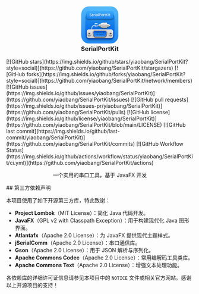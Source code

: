 <h3 align="center">
  <img src="readme/app.png" width="100" height="100" alt="Logo"/><br/>
  SerialPortKit
</h3>
[![GitHub stars](https://img.shields.io/github/stars/yiaobang/SerialPortKit?style=social)](https://github.com/yiaobang/SerialPortKit/stargazers)
[![GitHub forks](https://img.shields.io/github/forks/yiaobang/SerialPortKit?style=social)](https://github.com/yiaobang/SerialPortKit/network/members)
[![GitHub issues](https://img.shields.io/github/issues/yiaobang/SerialPortKit)](https://github.com/yiaobang/SerialPortKit/issues)
[![GitHub pull requests](https://img.shields.io/github/issues-pr/yiaobang/SerialPortKit)](https://github.com/yiaobang/SerialPortKit/pulls)
[![GitHub license](https://img.shields.io/github/license/yiaobang/SerialPortKit)](https://github.com/yiaobang/SerialPortKit/blob/main/LICENSE)
[![GitHub last commit](https://img.shields.io/github/last-commit/yiaobang/SerialPortKit)](https://github.com/yiaobang/SerialPortKit/commits)
[![GitHub Workflow Status](https://img.shields.io/github/actions/workflow/status/yiaobang/SerialPortKit/ci.yml)](https://github.com/yiaobang/SerialPortKit/actions)

<p align="center">
一个实用的串口工具，基于 JavaFX 开发
</p>
## 第三方依赖声明

本项目使用了如下开源第三方库，特此致谢：

- **Project Lombok**（MIT License）：简化 Java 代码开发。
- **JavaFX**（GPL v2 with Classpath Exception）：用于构建现代化 Java 图形界面。
- **Atlantafx**（Apache 2.0 License）：为 JavaFX 提供现代主题样式。
- **jSerialComm**（Apache 2.0 License）：串口通信库。
- **Gson**（Apache 2.0 License）：用于 JSON 解析与序列化。
- **Apache Commons Codec**（Apache 2.0 License）：常用编解码工具类库。
- **Apache Commons Text**（Apache 2.0 License）：增强文本处理功能。

各依赖库的详细许可证信息请参见本项目中的 `NOTICE` 文件或相关官方网站。感谢以上开源项目的支持！